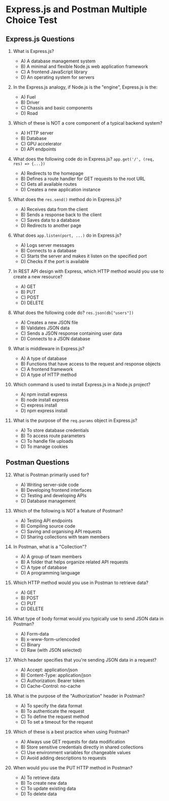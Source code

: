# Express.js and Postman Multiple Choice Test

## Express.js Questions

1. What is Express.js?
   - A) A database management system
   - B) A minimal and flexible Node.js web application framework
   - C) A frontend JavaScript library
   - D) An operating system for servers

2. In the Express.js analogy, if Node.js is the "engine", Express.js is the:
   - A) Fuel
   - B) Driver
   - C) Chassis and basic components
   - D) Road

3. Which of these is NOT a core component of a typical backend system?
   - A) HTTP server
   - B) Database
   - C) GPU accelerator
   - D) API endpoints

4. What does the following code do in Express.js? `app.get('/', (req, res) => {...})`
   - A) Redirects to the homepage
   - B) Defines a route handler for GET requests to the root URL
   - C) Gets all available routes
   - D) Creates a new application instance

5. What does the `res.send()` method do in Express.js?
   - A) Receives data from the client
   - B) Sends a response back to the client
   - C) Saves data to a database
   - D) Redirects to another page

6. What does `app.listen(port, ...)` do in Express.js?
   - A) Logs server messages
   - B) Connects to a database
   - C) Starts the server and makes it listen on the specified port
   - D) Checks if the port is available

7. In REST API design with Express, which HTTP method would you use to create a new resource?
   - A) GET
   - B) PUT
   - C) POST
   - D) DELETE

8. What does the following code do? `res.json(db["users"])`
   - A) Creates a new JSON file
   - B) Validates JSON data
   - C) Sends a JSON response containing user data
   - D) Connects to a JSON database

9. What is middleware in Express.js?
   - A) A type of database
   - B) Functions that have access to the request and response objects
   - C) A frontend framework
   - D) A type of HTTP method

10. Which command is used to install Express.js in a Node.js project?
    - A) npm install express
    - B) node install express
    - C) express install
    - D) npm express install

11. What is the purpose of the `req.params` object in Express.js?
    - A) To store database credentials
    - B) To access route parameters
    - C) To handle file uploads
    - D) To manage cookies

## Postman Questions

12. What is Postman primarily used for?
    - A) Writing server-side code
    - B) Developing frontend interfaces
    - C) Testing and developing APIs
    - D) Database management

13. Which of the following is NOT a feature of Postman?
    - A) Testing API endpoints
    - B) Compiling source code
    - C) Saving and organising API requests
    - D) Sharing collections with team members

14. In Postman, what is a "Collection"?
    - A) A group of team members
    - B) A folder that helps organize related API requests
    - C) A type of database
    - D) A programming language

15. Which HTTP method would you use in Postman to retrieve data?
    - A) GET
    - B) POST
    - C) PUT
    - D) DELETE

16. What type of body format would you typically use to send JSON data in Postman?
    - A) Form-data
    - B) x-www-form-urlencoded
    - C) Binary
    - D) Raw (with JSON selected)

17. Which header specifies that you're sending JSON data in a request?
    - A) Accept: application/json
    - B) Content-Type: application/json
    - C) Authorization: Bearer token
    - D) Cache-Control: no-cache

18. What is the purpose of the "Authorization" header in Postman?
    - A) To specify the data format
    - B) To authenticate the request
    - C) To define the request method
    - D) To set a timeout for the request

19. Which of these is a best practice when using Postman?
    - A) Always use GET requests for data modification
    - B) Store sensitive credentials directly in shared collections
    - C) Use environment variables for changeable values
    - D) Avoid adding descriptions to requests

20. When would you use the PUT HTTP method in Postman?
    - A) To retrieve data
    - B) To create new data
    - C) To update existing data
    - D) To delete data 
